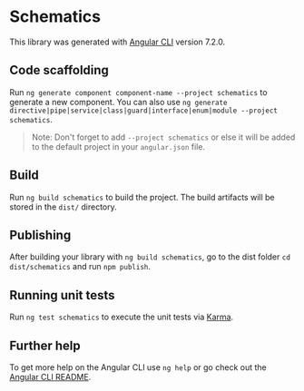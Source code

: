 # Schematics

This library was generated with [Angular CLI](https://github.com/angular/angular-cli) version 7.2.0.

## Code scaffolding

Run `ng generate component component-name --project schematics` to generate a new component. You can also use `ng generate directive|pipe|service|class|guard|interface|enum|module --project schematics`.
> Note: Don't forget to add `--project schematics` or else it will be added to the default project in your `angular.json` file. 

## Build

Run `ng build schematics` to build the project. The build artifacts will be stored in the `dist/` directory.

## Publishing

After building your library with `ng build schematics`, go to the dist folder `cd dist/schematics` and run `npm publish`.

## Running unit tests

Run `ng test schematics` to execute the unit tests via [Karma](https://karma-runner.github.io).

## Further help

To get more help on the Angular CLI use `ng help` or go check out the [Angular CLI README](https://github.com/angular/angular-cli/blob/master/README.md).
